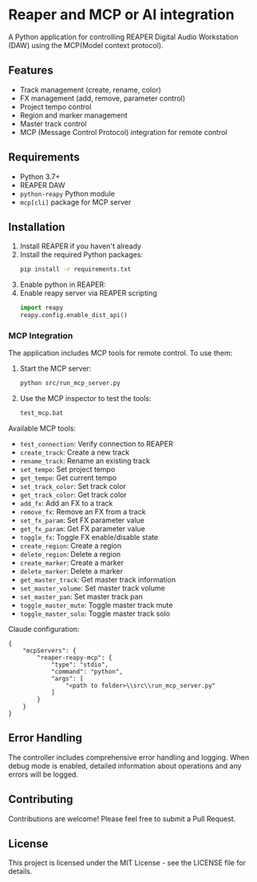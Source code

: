 # Reaper and MCP or AI integration

A Python application for controlling REAPER Digital Audio Workstation (DAW) using the MCP(Model context protocol).

## Features

- Track management (create, rename, color)
- FX management (add, remove, parameter control)
- Project tempo control
- Region and marker management
- Master track control
- MCP (Message Control Protocol) integration for remote control

## Requirements

- Python 3.7+
- REAPER DAW
- `python-reapy` Python module
- `mcp[cli]` package for MCP server

## Installation

1. Install REAPER if you haven't already
2. Install the required Python packages:
   ```bash
   pip install -r requirements.txt
   ```
3. Enable python in REAPER:
4. Enable reapy server via REAPER scripting
   ```python
   import reapy
   reapy.config.enable_dist_api()
   ```

### MCP Integration

The application includes MCP tools for remote control. To use them:

1. Start the MCP server:
   ```bash
   python src/run_mcp_server.py
   ```

2. Use the MCP inspector to test the tools:
   ```bash
   test_mcp.bat
   ```

Available MCP tools:
- `test_connection`: Verify connection to REAPER
- `create_track`: Create a new track
- `rename_track`: Rename an existing track
- `set_tempo`: Set project tempo
- `get_tempo`: Get current tempo
- `set_track_color`: Set track color
- `get_track_color`: Get track color
- `add_fx`: Add an FX to a track
- `remove_fx`: Remove an FX from a track
- `set_fx_param`: Set FX parameter value
- `get_fx_param`: Get FX parameter value
- `toggle_fx`: Toggle FX enable/disable state
- `create_region`: Create a region
- `delete_region`: Delete a region
- `create_marker`: Create a marker
- `delete_marker`: Delete a marker
- `get_master_track`: Get master track information
- `set_master_volume`: Set master track volume
- `set_master_pan`: Set master track pan
- `toggle_master_mute`: Toggle master track mute
- `toggle_master_solo`: Toggle master track solo

Claude configuration:
```
{
	"mcpServers": {
		"reaper-reapy-mcp": {
			"type": "stdio",
			"command": "python",
			"args": [
				"<path to folder>\\src\\run_mcp_server.py"
			]
		}
	}
}
```

## Error Handling

The controller includes comprehensive error handling and logging. When debug mode is enabled, detailed information about operations and any errors will be logged.

## Contributing

Contributions are welcome! Please feel free to submit a Pull Request.

## License

This project is licensed under the MIT License - see the LICENSE file for details.